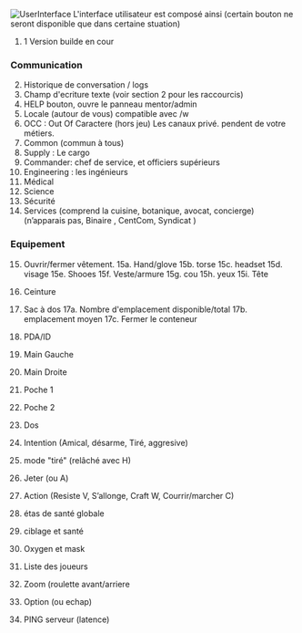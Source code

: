﻿![UserInterface](https://i.imgur.com/H4nqllh.png)
 L'interface utilisateur est composé ainsi
 (certain bouton ne seront disponible que dans certaine stuation)
 1. 1 Version builde en cour

### Communication ###
 2. Historique de conversation / logs
 3. Champ d'ecriture texte (voir  section 2 pour les raccourcis)
 4. HELP bouton, ouvre le panneau mentor/admin
 5. Locale (autour de vous) compatible avec /w
 6. OCC : Out Of Caractere (hors jeu)
Les canaux privé. pendent de votre métiers.
 7. Common (commun à tous)
 8. Supply : Le cargo
 9. Commander: chef de service, et officiers supérieurs
 10. Engineering : les ingénieurs
 11. Médical
 12. Science
 13. Sécurité
 14. Services (comprend la cuisine, botanique, avocat, concierge)
  (n’apparais pas, Binaire , CentCom, Syndicat  )
  
### Equipement ###
 15. Ouvrir/fermer vêtement.
	 15a. Hand/glove
	 15b. torse
	 15c. headset
	 15d. visage
	 15e. Shooes
	 15f. Veste/armure
	 15g. cou
	 15h. yeux
	 15i. Tête
	
 16. Ceinture
 17. Sac à dos
	 17a. Nombre d'emplacement disponible/total
	 17b. emplacement moyen
	 17c. Fermer le conteneur
	
 18. PDA/ID
 19. Main Gauche
 20. Main Droite
 21. Poche 1
 22. Poche 2
 23. Dos
 24. Intention (Amical, désarme, Tiré, aggresive)
 25. mode "tiré" (relâché avec H)
 26. Jeter (ou A)
 27. Action (Resiste V, S’allonge, Craft W, Courrir/marcher C)
 28. étas de santé globale
 29. ciblage et santé
 30. Oxygen et mask
 31. Liste des joueurs
 32. Zoom (roulette avant/arriere
 33. Option (ou echap)
 34. PING serveur (latence)

 

	  


